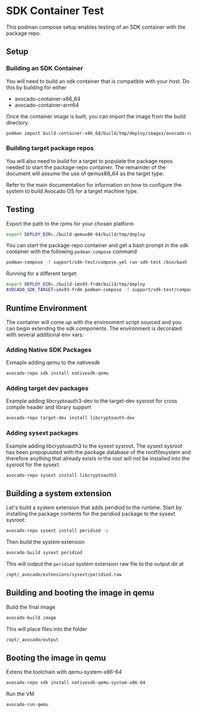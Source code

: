 # SDK Container Test
This podman compose setup enables testing of an SDK container with the package repo.

## Setup

### Building an SDK Container

You will need to build an sdk container that is compatible with your host. Do this by building for either

* avocado-container-x86_64
* avocado-container-arm64

Once the container image is built, you can import the image from the build directory

```bash
podman import build-container-x86_64/build/tmp/deploy/images/avocado-container-x86_64/avocado-image-container-avocado-container-x86_64.rootfs.tar.bz2 avocadolinux/sdk:dev
```

### Building target package repos

You will also need to build for a target to populate the package repos needed to start the package-repo container. The remainder of the document will assume the use of qemux86_64 as the target type.

Refer to the main documentation for information on how to configure the system to build Avocado OS for a target machine type.

## Testing

Export the path to the rpms for your chosen platform

```bash
export DEPLOY_DIR=./build-qemux86-64/build/tmp/deploy
```

You can start the package-repo container and get a bash prompt in the sdk container with the following `podman-compose` command

```bash
podman-compose -f support/sdk-test/compose.yml run sdk-test /bin/bash
```

Running for a different target:

```bash
export DEPLOY_DIR=./build-imx93-frdm/build/tmp/deploy
AVOCADO_SDK_TARGET=imx93-frdm podman-compose -f support/sdk-test/compose.yml run sdk-test /bin/bash
```

## Runtime Environment

The container will come up with the environment script sourced and you can begin extending the sdk components. The environment is decorated with several additional env vars:

### Adding Native SDK Packages

Exmaple adding qemu to the nativesdk

```bash
avocado-repo sdk install nativesdk-qemu
```

### Adding target dev packages

Example adding libcryptoauth3-dev to the target-dev sysroot for cross compile header and library support

```bash
avocado-repo target-dev install libcryptoauth-dev
```

### Adding sysext packages

Example adding libcryptoauth3 to the sysext sysroot. The sysext sysroot has been prepopulated with the package database of the rootfilesystem and therefore anything that already exists in the root will not be installed into the sysroot for the sysext.

```bash
avocado-repo sysext install libcryptoauth3
```

## Building a system extension

Let's build a system extension that adds peridiod to the runtime. Start by installing the package contents for the peridiod package to the sysext sysroot:

```bash
avocado-repo sysext install peridiod -y
```

Then build the system extension

```bash
avocado-build sysext peridiod
```

This will output the `peridiod` system extension raw file to the output dir at

```bash
/opt/_avocado/extensions/sysext/peridiod.raw
```

## Building and booting the image in qemu

Build the final image

```bash
avocado-build image
```

This will place files into the folder

```bash
/opt/_avocado/output
```

## Booting the image in qemu

Extens the toolchain with qemu-system-x86-64

```bash
avocado-repo sdk install nativesdk-qemu-system-x86-64
```

Run the VM

```bash
avocado-run-qemu
```
